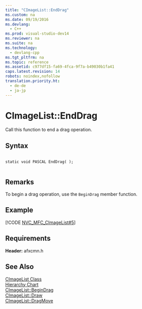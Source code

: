 ```yaml
---
title: "CImageList::EndDrag"
ms.custom: na
ms.date: 09/19/2016
ms.devlang: 
  - C++
ms.prod: visual-studio-dev14
ms.reviewer: na
ms.suite: na
ms.technology: 
  - devlang-cpp
ms.tgt_pltfrm: na
ms.topic: reference
ms.assetid: c977df15-fa69-4fca-9f7a-b49030b1fa41
caps.latest.revision: 14
robots: noindex,nofollow
translation.priority.ht: 
  - de-de
  - ja-jp
---
```

# CImageList::EndDrag
Call this function to end a drag operation.  
  
## Syntax  
  
```  
  
static void PASCAL EndDrag( );  
  
```  
  
## Remarks  
 To begin a drag operation, use the `BeginDrag` member function.  
  
## Example  
 [!CODE [NVC_MFC_CImageList#5](../CodeSnippet/VS_Snippets_Cpp/NVC_MFC_CImageList#5)]  
  
## Requirements  
 **Header:** afxcmn.h  
  
## See Also  
 [CImageList Class](../vs140/CImageList-Class.md)   
 [Hierarchy Chart](../vs140/Hierarchy-Chart.md)   
 [CImageList::BeginDrag](../vs140/CImageList--BeginDrag.md)   
 [CImageList::Draw](../vs140/CImageList--Draw.md)   
 [CImageList::DragMove](../vs140/CImageList--DragMove.md)